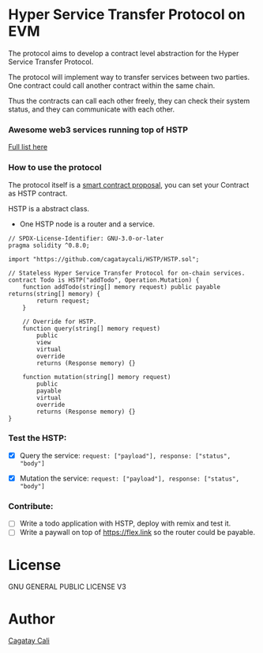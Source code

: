 # Hyper Service Transfer Protocol on EVM

The protocol aims to develop a contract level abstraction for the Hyper Service Transfer Protocol.

The protocol will implement way to transfer services between two parties.
One contract could call another contract within the same chain.

Thus the contracts can call each other freely, they can check their system status, and they can communicate with each other.

### Awesome web3 services running top of HSTP

[Full list here](https://github.com/cagataycali/awesome-web3-services)

### How to use the protocol

The protocol itself is a [smart contract proposal](./HSTP.sol), you can set your Contract as HSTP contract.

HSTP is a abstract class.

- One HSTP node is a router and a service.

```solidity
// SPDX-License-Identifier: GNU-3.0-or-later
pragma solidity ^0.8.0;

import "https://github.com/cagataycali/HSTP/HSTP.sol";

// Stateless Hyper Service Transfer Protocol for on-chain services.
contract Todo is HSTP("addTodo", Operation.Mutation) {
    function addTodo(string[] memory request) public payable returns(string[] memory) {
        return request;
    }

    // Override for HSTP.
    function query(string[] memory request)
        public
        view
        virtual
        override
        returns (Response memory) {}

    function mutation(string[] memory request)
        public
        payable
        virtual
        override
        returns (Response memory) {}
}
```


### Test the HSTP:

- [x] Query the service: `request: ["payload"], response: ["status", "body"]`
- [x] Mutation the service: `request: ["payload"], response: ["status", "body"]`


### Contribute:

- [ ] Write a todo application with HSTP, deploy with remix and test it.
- [ ] Write a paywall on top of https://flex.link so the router could be payable.

# License

GNU GENERAL PUBLIC LICENSE V3

# Author

[Cagatay Cali](https://twitter.com/cagataycali)
